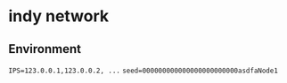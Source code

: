 # indy network

## Environment
`IPS=123.0.0.1,123.0.0.2, ...`
`seed=000000000000000000000000asdfaNode1`
